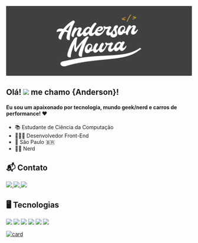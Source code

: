 <img src="https://github.com/andersonmwp/andersonmwp/blob/main/capa1.png"  />


## Olá! <img src="https://media.giphy.com/media/ggRRQe8moeCp0hNb6z/giphy.gif" width="29px"> me chamo <strong>{Anderson}!</strong>

#### Eu sou um apaixonado por tecnologia, mundo geek/nerd e carros de performance! ❤️

- 📚 Estudante de Ciência da Computação
- 👨🏻‍💻 Desenvolvedor Front-End
- 📍 São Paulo :brazil:
- 🖖🏻 Nerd

## 📬 Contato

 <a href="https://www.linkedin.com/in/andersonmwp/">
  <img src="https://img.shields.io/badge/LinkedIn-3F4141?style=for-the-badge&logo=linkedin&logoColor=white&link=https://www.linkedin.com/in/andersonmwp/">
 </a>
  
<a href="mailto:andersonmwp@gmail.com">
 <img src="https://img.shields.io/badge/Gmail-3F4141?style=for-the-badge&logo=gmail&logoColor=white&link=mailto:andersonmwp@gmail.com">
</a>

<a href="https://www.instagram.com/andersonmwp/">
 <img src="https://img.shields.io/badge/Instagram-3F4141?style=for-the-badge&logo=instagram&logoColor=white&link=https://www.instagram.com/andersonmwp/">
</a>

## 🖥️ Tecnologias

<p>
 <img src="https://img.shields.io/badge/HTML-3F4141?style=for-the-badge&logo=html5&logoColor=white" />
 <img src="https://img.shields.io/badge/CSS-3F4141?&style=for-the-badge&logo=css3&logoColor=white" />
 <img src="https://img.shields.io/badge/JavaScript-3F4141?style=for-the-badge&logo=javascript&logoColor=white" />
 <img src="https://img.shields.io/badge/Bootstrap-3F4141?style=for-the-badge&logo=bootstrap&logoColor=white" />
 <img src="https://img.shields.io/badge/Git-3F4141?style=for-the-badge&logo=git&logoColor=white" />
 <img src="https://img.shields.io/badge/Github-3F4141?style=for-the-badge&logo=github&logoColor=white" />
</p>

[![card](https://github-readme-stats.vercel.app/api?username=andersonmwp&theme=dark)](https://github.com/andersonmwp/)
